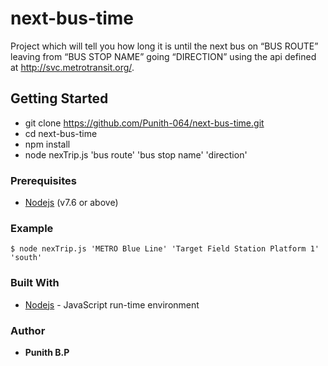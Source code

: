 # next-bus-time
Project which will tell you how long it is until the next bus on “BUS ROUTE” leaving from “BUS STOP NAME” going “DIRECTION” using the api defined at http://svc.metrotransit.org/.

## Getting Started 

* git clone https://github.com/Punith-064/next-bus-time.git  </br>
* cd next-bus-time </br>
* npm install       </br>
* node nexTrip.js  'bus route'   'bus stop name'   'direction' 
  
###  Prerequisites
* [Nodejs](https://nodejs.org/en/download/) (v7.6 or above) 

### Example
```
$ node nexTrip.js 'METRO Blue Line' 'Target Field Station Platform 1' 'south'
```

### Built With

* [Nodejs](https://nodejs.org/en/download/) - JavaScript run-time environment

### Author

* **Punith B.P**
